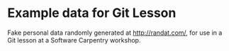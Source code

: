 # Example data for Git Lesson

Fake personal data randomly generated at http://randat.com/, for use in a Git lesson at a Software Carpentry workshop.
